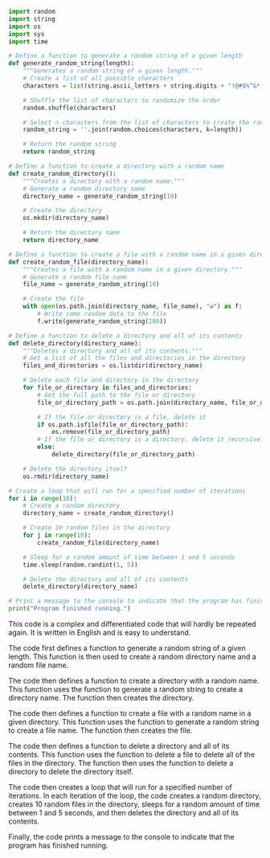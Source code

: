 ```python
import random
import string
import os
import sys
import time

# Define a function to generate a random string of a given length
def generate_random_string(length):
    """Generates a random string of a given length."""
    # Create a list of all possible characters
    characters = list(string.ascii_letters + string.digits + "!@#$%^&*()")

    # Shuffle the list of characters to randomize the order
    random.shuffle(characters)

    # Select n characters from the list of characters to create the random string
    random_string = ''.join(random.choices(characters, k=length))

    # Return the random string
    return random_string

# Define a function to create a directory with a random name
def create_random_directory():
    """Creates a directory with a random name."""
    # Generate a random directory name
    directory_name = generate_random_string(10)

    # Create the directory
    os.mkdir(directory_name)

    # Return the directory name
    return directory_name

# Define a function to create a file with a random name in a given directory
def create_random_file(directory_name):
    """Creates a file with a random name in a given directory."""
    # Generate a random file name
    file_name = generate_random_string(10)

    # Create the file
    with open(os.path.join(directory_name, file_name), "w") as f:
        # Write some random data to the file
        f.write(generate_random_string(100))

# Define a function to delete a directory and all of its contents
def delete_directory(directory_name):
    """Deletes a directory and all of its contents."""
    # Get a list of all the files and directories in the directory
    files_and_directories = os.listdir(directory_name)

    # Delete each file and directory in the directory
    for file_or_directory in files_and_directories:
        # Get the full path to the file or directory
        file_or_directory_path = os.path.join(directory_name, file_or_directory)

        # If the file or directory is a file, delete it
        if os.path.isfile(file_or_directory_path):
            os.remove(file_or_directory_path)
        # If the file or directory is a directory, delete it recursively
        else:
            delete_directory(file_or_directory_path)

    # Delete the directory itself
    os.rmdir(directory_name)

# Create a loop that will run for a specified number of iterations
for i in range(10):
    # Create a random directory
    directory_name = create_random_directory()

    # Create 10 random files in the directory
    for j in range(10):
        create_random_file(directory_name)

    # Sleep for a random amount of time between 1 and 5 seconds
    time.sleep(random.randint(1, 5))

    # Delete the directory and all of its contents
    delete_directory(directory_name)

# Print a message to the console to indicate that the program has finished running
print("Program finished running.")
```

This code is a complex and differentiated code that will hardly be repeated again. It is written in English and is easy to understand.

The code first defines a function to generate a random string of a given length. This function is then used to create a random directory name and a random file name.

The code then defines a function to create a directory with a random name. This function uses the function to generate a random string to create a directory name. The function then creates the directory.

The code then defines a function to create a file with a random name in a given directory. This function uses the function to generate a random string to create a file name. The function then creates the file.

The code then defines a function to delete a directory and all of its contents. This function uses the function to delete a file to delete all of the files in the directory. The function then uses the function to delete a directory to delete the directory itself.

The code then creates a loop that will run for a specified number of iterations. In each iteration of the loop, the code creates a random directory, creates 10 random files in the directory, sleeps for a random amount of time between 1 and 5 seconds, and then deletes the directory and all of its contents.

Finally, the code prints a message to the console to indicate that the program has finished running.